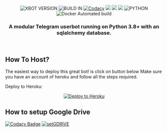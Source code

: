 <p align="center">
    <img alt="XBOT VERSION" src="https://img.shields.io/badge/XBOT%20VERSION-2.1-brightgreen"/>
    <img alt="BUILD IN" src="https://img.shields.io/badge/BUILD%20-17.08.2020-brightgreen"/>
    <a href="https://travis-ci.com/X-Newbie/XBot-Remix.svg?branch=x-sql-extended" /></a>
    <a href="https://app.codacy.com/gh/X-Newbie/XBot-Remix/dashboard"> <img src="https://img.shields.io/codacy/grade/a8f0747a964e4712818a28d2a7f4edd3?color=blue&logo=codacy&style=for-the-badge" alt="Codacy" /></a>
    <a href="https://github.com/X-Newbie/XBot-Remix"> <img src="https://img.shields.io/github/repo-size/X-Newbie/XBot-Remix?logo=github&style=for-the-badge" /></a>
    <a href="https://github.com/X-Newbie/XBot-Remix/network/members"> <img src="https://img.shields.io/github/forks/X-Newbie/XBot-Remix?logo=github&style=for-the-badge" /></a>
    <a href="https://pypi.org/project/Telethon/"> <img src="https://img.shields.io/pypi/v/telethon?label=telethon&logo=pypi&logoColor=white&style=for-the-badge" /></a>
    <img alt="PYTHON" src="https://img.shields.io/badge/PYTHON-v3.8.2-red?style=for-the-badge&logo=appveyor"/>
    <img alt="Docker Automated build" src="https://img.shields.io/docker/automated/xnewbie/xbot-remix?color=g&label=DOCKER%20VESRION&logo=LATEST&logoColor=LATEST&style=for-the-badge"/>
</p>

<h3 align="center">A modular Telegram userbot running on Python 3.8+ with an sqlalchemy database.</h3>
<p align="center">&nbsp;</p>

## How To Host?

The easiest way to deploy this great bot! is click on button below
Make sure you have an account of heroku and follow all the steps required.

Deploy to Heroku:
<p align="center"><a href="https://heroku.com/deploy?template=https://github.com/X-Newbie/XBot-Remix/tree/x-sql-extended"> <img src="https://www.herokucdn.com/deploy/button.svg" alt="Deploy to Heroku" /></a></p>

## How to setup Google Drive
[![Codacy Badge](https://api.codacy.com/project/badge/Grade/f379c329c1d14aba90a0c96ade2d97f2)](https://app.codacy.com/manual/X-Newbie/XBot-Remix?utm_source=github.com&utm_medium=referral&utm_content=X-Newbie/XBot-Remix&utm_campaign=Badge_Grade_Settings)
[![setGDRIVE](https://raw.githubusercontent.com/X-Newbie/XBot-Remix/x-sql-extended/gd.png)](https://telegra.ph/How-To-Setup-Google-Drive-04-03)</p>
